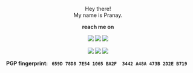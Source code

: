 <p align="center"> Hey there! <br>My name is Pranay.</br></p>
<p align="center"><b>reach me on<b></p>

<p align="center">
    <a href="https://www.instagram.com/pka_0302" target="_blank"><img src="https://img.shields.io/badge/-Instagram-fbecec?style=plastic&logo=Instagram&logoColor=f3f729b"></a>
    <a href="https://www.linkedin.com/in/pranay-andra-371ab5193" target="_blank"><img src="https://img.shields.io/badge/-Linkedin-d9ecf2?style=plastic&logo=Linkedin&logoColor=0e76a8"></a>
    <a href="https://discord.com/users/837246733876461590" target="_blank"><img src="https://img.shields.io/badge/-Discord-ffffff?style=plastic&logo=Discord&logoColor=7289d9"></a> 
</p>
<p align="center">
    <a href="https://www.facebook.com/pranay.andra.1" target="_blank"><img src="https://img.shields.io/badge/-Facebook-d6e4f0?style=plastic&logo=Facebook&logoColor=3b5998"></a>
    <a href="https://open.spotify.com/user/a36jgl5e8znf9q4csh4a9rt98" target="_blank"><img src="https://img.shields.io/badge/-Spotify-cff6cf?style=plastic&logo=Spotify&logoColor=1ED761"></a>
    <a href="https://myanimelist.net/profile/Elcoco_93" target="_blank"><img src="https://img.shields.io/badge/-MyAnimeList-fbecec?style=plastic&logo=Anime&logoColor=f3f729b"></a>
</p>

<p align="center">PGP fingerprint: <code> 659D 78D8 7E54 1065 BA2F  3442 A48A 473B 2D2E B719 </code></p>
